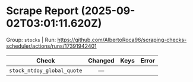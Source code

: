 # Scrape Report (2025-09-02T03:01:11.620Z)

Group: `stocks`  |  Run: https://github.com/AlbertoRoca96/scraping-checks-scheduler/actions/runs/17391942401

| Check | Changed | Keys | Error |
|---|:---:|:--|:--|
| `stock_ntdoy_global_quote` | — |  |  |
